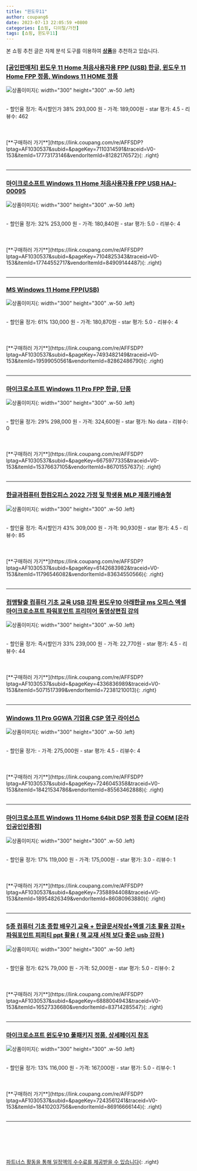 ```yaml
---
title: "윈도우11"
author: coupang6
date: 2023-07-13 22:05:59 +0800
categories: [쇼핑, 디이털/가전]
tags: [쇼핑, 윈도우11]
---
```


본 쇼핑 추천 글은 자체 분석 도구를 이용하여 [**상품**](https://link.coupang.com/a/bao1ui)을 추천하고 있습니다.

### [[공인판매처] 윈도우 11 Home 처음사용자용 FPP (USB) 한글, 윈도우 11 Home FPP 정품, Windows 11 HOME 정품](https://link.coupang.com/re/AFFSDP?lptag=AF1030537&subid=&pageKey=7110314591&traceid=V0-153&itemId=17773173146&vendorItemId=81282176572)

![상품이미지](https://thumbnail9.coupangcdn.com/thumbnails/remote/230x230ex/image/vendor_inventory/5188/cbbc7ab0792a5e791cb1713bd4c3bbfd05ffa8c2d203e0897bb38ece6cf8.jpg){: width="300" height="300" .w-50 .left}


<br>
- 할인율 정가: 즉시할인가 38%  293,000   원
- 가격: 189,000원
- star 평가: 4.5
- 리뷰수: 462
<br>
<br>
<br>
<br>
[**구매하러 가기**](https://link.coupang.com/re/AFFSDP?lptag=AF1030537&subid=&pageKey=7110314591&traceid=V0-153&itemId=17773173146&vendorItemId=81282176572){: .right}
<br>
<br>

---

### [마이크로소프트 Windows 11 Home 처음사용자용 FPP USB HAJ-00095](https://link.coupang.com/re/AFFSDP?lptag=AF1030537&subid=&pageKey=7104825343&traceid=V0-153&itemId=17744552717&vendorItemId=84909144487)

![상품이미지](https://thumbnail8.coupangcdn.com/thumbnails/remote/230x230ex/image/vendor_inventory/5420/881d6f9df7908ae2b8d71d5f7cb4adfc9ad106795bb945ed133967b50208.jpg){: width="300" height="300" .w-50 .left}


<br>
- 할인율 정가: 32%  253,000   원
- 가격: 180,840원
- star 평가: 5.0
- 리뷰수: 4
<br>
<br>
<br>
<br>
[**구매하러 가기**](https://link.coupang.com/re/AFFSDP?lptag=AF1030537&subid=&pageKey=7104825343&traceid=V0-153&itemId=17744552717&vendorItemId=84909144487){: .right}
<br>
<br>

---

### [MS Windows 11 Home FPP(USB)](https://link.coupang.com/re/AFFSDP?lptag=AF1030537&subid=&pageKey=7493482149&traceid=V0-153&itemId=19599050561&vendorItemId=82862486790)

![상품이미지](https://thumbnail6.coupangcdn.com/thumbnails/remote/230x230ex/image/vendor_inventory/caf2/701e09f8eb0f8190027ff64b0072d321018ee3a3ca17dcab80685e6cac54.jpg){: width="300" height="300" .w-50 .left}


<br>
- 할인율 정가: 61%  130,000   원
- 가격: 180,870원
- star 평가: 5.0
- 리뷰수: 4
<br>
<br>
<br>
<br>
[**구매하러 가기**](https://link.coupang.com/re/AFFSDP?lptag=AF1030537&subid=&pageKey=7493482149&traceid=V0-153&itemId=19599050561&vendorItemId=82862486790){: .right}
<br>
<br>

---

### [마이크로소프트 Windows 11 Pro FPP 한글, 단품](https://link.coupang.com/re/AFFSDP?lptag=AF1030537&subid=&pageKey=6675977335&traceid=V0-153&itemId=15376637105&vendorItemId=86701557637)

![상품이미지](https://thumbnail8.coupangcdn.com/thumbnails/remote/230x230ex/image/vendor_inventory/7ccc/742a7578adaeb81e08be5e1e584e320fd3c520c60b9d23aacc73adc60a1c.png){: width="300" height="300" .w-50 .left}


<br>
- 할인율 정가: 29%  298,000   원
- 가격: 324,600원
- star 평가: No data
- 리뷰수: 0
<br>
<br>
<br>
<br>
[**구매하러 가기**](https://link.coupang.com/re/AFFSDP?lptag=AF1030537&subid=&pageKey=6675977335&traceid=V0-153&itemId=15376637105&vendorItemId=86701557637){: .right}
<br>
<br>

---

### [한글과컴퓨터 한컴오피스 2022 가정 및 학생용 MLP 제품키배송형](https://link.coupang.com/re/AFFSDP?lptag=AF1030537&subid=&pageKey=6142683982&traceid=V0-153&itemId=11796546082&vendorItemId=83634550566)

![상품이미지](https://thumbnail10.coupangcdn.com/thumbnails/remote/230x230ex/image/retail/images/1219300565495223-84f529be-19a6-477d-bd0d-f25a2eabd36d.jpg){: width="300" height="300" .w-50 .left}


<br>
- 할인율 정가: 즉시할인가 43%  309,000   원
- 가격: 90,930원
- star 평가: 4.5
- 리뷰수: 85
<br>
<br>
<br>
<br>
[**구매하러 가기**](https://link.coupang.com/re/AFFSDP?lptag=AF1030537&subid=&pageKey=6142683982&traceid=V0-153&itemId=11796546082&vendorItemId=83634550566){: .right}
<br>
<br>

---

### [컴맹탈출 컴퓨터 기초 교육 USB 강좌 윈도우10 아래한글 ms 오피스 엑셀 마이크로소프트 파워포인트 프리미어 동영상편집 강의](https://link.coupang.com/re/AFFSDP?lptag=AF1030537&subid=&pageKey=4336836989&traceid=V0-153&itemId=5071517399&vendorItemId=72381210013)

![상품이미지](https://thumbnail9.coupangcdn.com/thumbnails/remote/230x230ex/image/vendor_inventory/7eeb/3072c6309cbc76db8a8c903419fbe5fd08db49cf61010834c4af5212aba9.jpg){: width="300" height="300" .w-50 .left}


<br>
- 할인율 정가: 즉시할인가 33%  239,000   원
- 가격: 22,770원
- star 평가: 4.5
- 리뷰수: 44
<br>
<br>
<br>
<br>
[**구매하러 가기**](https://link.coupang.com/re/AFFSDP?lptag=AF1030537&subid=&pageKey=4336836989&traceid=V0-153&itemId=5071517399&vendorItemId=72381210013){: .right}
<br>
<br>

---

### [Windows 11 Pro GGWA 기업용 CSP 영구 라이선스](https://link.coupang.com/re/AFFSDP?lptag=AF1030537&subid=&pageKey=7246045358&traceid=V0-153&itemId=18421534786&vendorItemId=85563462888)

![상품이미지](https://thumbnail10.coupangcdn.com/thumbnails/remote/230x230ex/image/vendor_inventory/1158/4fed5502b33d8e34507ac2913cefd837c9db8f4485817acae9464ef1bc8f.jpg){: width="300" height="300" .w-50 .left}


<br>
- 할인율 정가: 
- 가격: 275,000원
- star 평가: 4.5
- 리뷰수: 4
<br>
<br>
<br>
<br>
[**구매하러 가기**](https://link.coupang.com/re/AFFSDP?lptag=AF1030537&subid=&pageKey=7246045358&traceid=V0-153&itemId=18421534786&vendorItemId=85563462888){: .right}
<br>
<br>

---

### [마이크로소프트 Windows 11 Home 64bit DSP 정품 한글 COEM [온라인공인인증점]](https://link.coupang.com/re/AFFSDP?lptag=AF1030537&subid=&pageKey=7358894408&traceid=V0-153&itemId=18954826349&vendorItemId=86080963880)

![상품이미지](https://thumbnail9.coupangcdn.com/thumbnails/remote/230x230ex/image/vendor_inventory/5a00/0fc4a192aff7561680bc043f9163ac9d6f59a3e1c24b3c924773db52010d.png){: width="300" height="300" .w-50 .left}


<br>
- 할인율 정가: 17%  119,000   원
- 가격: 175,000원
- star 평가: 3.0
- 리뷰수: 1
<br>
<br>
<br>
<br>
[**구매하러 가기**](https://link.coupang.com/re/AFFSDP?lptag=AF1030537&subid=&pageKey=7358894408&traceid=V0-153&itemId=18954826349&vendorItemId=86080963880){: .right}
<br>
<br>

---

### [5종 컴퓨터 기초 종합 배우기 교육 + 한글문서작성+엑셀 기초 활용 강좌+ 파워포인트 피피티 ppt 활용 ( 책 교재 서적 보다 좋은 usb 강좌 )](https://link.coupang.com/re/AFFSDP?lptag=AF1030537&subid=&pageKey=6888004943&traceid=V0-153&itemId=16527336680&vendorItemId=83714285547)

![상품이미지](https://thumbnail7.coupangcdn.com/thumbnails/remote/230x230ex/image/vendor_inventory/e850/c395c6ec9fd25968aacfd628c7cc72fee1cb4305917eaa8c2534e70234fa.jpg){: width="300" height="300" .w-50 .left}


<br>
- 할인율 정가: 62%  79,000   원
- 가격: 52,000원
- star 평가: 5.0
- 리뷰수: 2
<br>
<br>
<br>
<br>
[**구매하러 가기**](https://link.coupang.com/re/AFFSDP?lptag=AF1030537&subid=&pageKey=6888004943&traceid=V0-153&itemId=16527336680&vendorItemId=83714285547){: .right}
<br>
<br>

---

### [마이크로소프트 윈도우10 풀패키지 정품, 상세페이지 참조](https://link.coupang.com/re/AFFSDP?lptag=AF1030537&subid=&pageKey=7243561241&traceid=V0-153&itemId=18410203756&vendorItemId=86916666144)

![상품이미지](https://thumbnail7.coupangcdn.com/thumbnails/remote/230x230ex/image/vendor_inventory/e1e2/309b6b160196178b32cc2abe08198dfa1f26b6e78af06e646f1018a74df1.jpeg){: width="300" height="300" .w-50 .left}


<br>
- 할인율 정가: 13%  116,000   원
- 가격: 167,000원
- star 평가: 5.0
- 리뷰수: 1
<br>
<br>
<br>
<br>
[**구매하러 가기**](https://link.coupang.com/re/AFFSDP?lptag=AF1030537&subid=&pageKey=7243561241&traceid=V0-153&itemId=18410203756&vendorItemId=86916666144){: .right}
<br>
<br>

---
<br><br><br><br><br> [파트너스 활동을 통해 일정액의 수수료를 제공받을 수 있습니다](https://link.coupang.com/a/bao1ui){: .right}